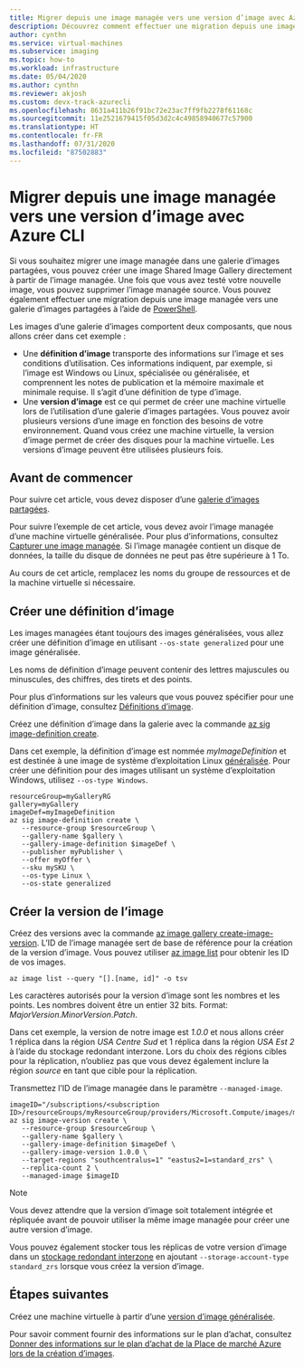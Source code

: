 ```yaml
---
title: Migrer depuis une image managée vers une version d’image avec Azure CLI
description: Découvrez comment effectuer une migration depuis une image managée vers une version d’image dans une galerie d’images partagées à l’aide d’Azure CLI.
author: cynthn
ms.service: virtual-machines
ms.subservice: imaging
ms.topic: how-to
ms.workload: infrastructure
ms.date: 05/04/2020
ms.author: cynthn
ms.reviewer: akjosh
ms.custom: devx-track-azurecli
ms.openlocfilehash: 8631a411b26f91bc72e23ac7ff9fb2278f61168c
ms.sourcegitcommit: 11e2521679415f05d3d2c4c49858940677c57900
ms.translationtype: HT
ms.contentlocale: fr-FR
ms.lasthandoff: 07/31/2020
ms.locfileid: "87502883"
---
```

# <a name="migrate-from-a-managed-image-to-an-image-version-using-the-azure-cli"></a>Migrer depuis une image managée vers une version d’image avec Azure CLI
Si vous souhaitez migrer une image managée dans une galerie d’images partagées, vous pouvez créer une image Shared Image Gallery directement à partir de l’image managée. Une fois que vous avez testé votre nouvelle image, vous pouvez supprimer l’image managée source. Vous pouvez également effectuer une migration depuis une image managée vers une galerie d’images partagées à l’aide de [PowerShell](image-version-managed-image-powershell.md).

Les images d’une galerie d’images comportent deux composants, que nous allons créer dans cet exemple :
- Une **définition d’image** transporte des informations sur l’image et ses conditions d’utilisation. Ces informations indiquent, par exemple, si l’image est Windows ou Linux, spécialisée ou généralisée, et comprennent les notes de publication et la mémoire maximale et minimale requise. Il s’agit d’une définition de type d’image. 
- Une **version d’image** est ce qui permet de créer une machine virtuelle lors de l’utilisation d’une galerie d’images partagées. Vous pouvez avoir plusieurs versions d’une image en fonction des besoins de votre environnement. Quand vous créez une machine virtuelle, la version d’image permet de créer des disques pour la machine virtuelle. Les versions d’image peuvent être utilisées plusieurs fois.


## <a name="before-you-begin"></a>Avant de commencer

Pour suivre cet article, vous devez disposer d’une [galerie d’images partagées](shared-images-cli.md). 

Pour suivre l’exemple de cet article, vous devez avoir l’image managée d’une machine virtuelle généralisée. Pour plus d’informations, consultez [Capturer une image managée](./linux/capture-image.md). Si l’image managée contient un disque de données, la taille du disque de données ne peut pas être supérieure à 1 To.

Au cours de cet article, remplacez les noms du groupe de ressources et de la machine virtuelle si nécessaire.



## <a name="create-an-image-definition"></a>Créer une définition d’image

Les images managées étant toujours des images généralisées, vous allez créer une définition d’image en utilisant `--os-state generalized` pour une image généralisée.

Les noms de définition d’image peuvent contenir des lettres majuscules ou minuscules, des chiffres, des tirets et des points. 

Pour plus d’informations sur les valeurs que vous pouvez spécifier pour une définition d’image, consultez [Définitions d’image](./linux/shared-image-galleries.md#image-definitions).

Créez une définition d’image dans la galerie avec la commande [az sig image-definition create](/cli/azure/sig/image-definition#az-sig-image-definition-create).

Dans cet exemple, la définition d’image est nommée *myImageDefinition* et est destinée à une image de système d’exploitation Linux [généralisée](./linux/shared-image-galleries.md#generalized-and-specialized-images). Pour créer une définition pour des images utilisant un système d’exploitation Windows, utilisez `--os-type Windows`. 

```azurecli-interactive 
resourceGroup=myGalleryRG
gallery=myGallery
imageDef=myImageDefinition
az sig image-definition create \
   --resource-group $resourceGroup \
   --gallery-name $gallery \
   --gallery-image-definition $imageDef \
   --publisher myPublisher \
   --offer myOffer \
   --sku mySKU \
   --os-type Linux \
   --os-state generalized
```


## <a name="create-the-image-version"></a>Créer la version de l’image

Créez des versions avec la commande [az image gallery create-image-version](/cli/azure/sig/image-version#az-sig-image-version-create). L’ID de l’image managée sert de base de référence pour la création de la version d’image. Vous pouvez utiliser [az image list](/cli/azure/image?view#az-image-list) pour obtenir les ID de vos images. 

```azurecli-interactive
az image list --query "[].[name, id]" -o tsv
```

Les caractères autorisés pour la version d’image sont les nombres et les points. Les nombres doivent être un entier 32 bits. Format: *MajorVersion*.*MinorVersion*.*Patch*.

Dans cet exemple, la version de notre image est *1.0.0* et nous allons créer 1 réplica dans la région *USA Centre Sud* et 1 réplica dans la région *USA Est 2* à l’aide du stockage redondant interzone. Lors du choix des régions cibles pour la réplication, n’oubliez pas que vous devez également inclure la région *source* en tant que cible pour la réplication.

Transmettez l’ID de l’image managée dans le paramètre `--managed-image`.


```azurecli-interactive 
imageID="/subscriptions/<subscription ID>/resourceGroups/myResourceGroup/providers/Microsoft.Compute/images/myImage"
az sig image-version create \
   --resource-group $resourceGroup \
   --gallery-name $gallery \
   --gallery-image-definition $imageDef \
   --gallery-image-version 1.0.0 \
   --target-regions "southcentralus=1" "eastus2=1=standard_zrs" \
   --replica-count 2 \
   --managed-image $imageID
```

> [!NOTE]
> Vous devez attendre que la version d’image soit totalement intégrée et répliquée avant de pouvoir utiliser la même image managée pour créer une autre version d’image.
>
> Vous pouvez également stocker tous les réplicas de votre version d’image dans un [stockage redondant interzone](../storage/common/storage-redundancy.md) en ajoutant `--storage-account-type standard_zrs` lorsque vous créez la version d’image.
>

## <a name="next-steps"></a>Étapes suivantes

Créez une machine virtuelle à partir d’une [version d’image généralisée](vm-generalized-image-version-cli.md).

Pour savoir comment fournir des informations sur le plan d’achat, consultez [Donner des informations sur le plan d’achat de la Place de marché Azure lors de la création d’images](marketplace-images.md).
